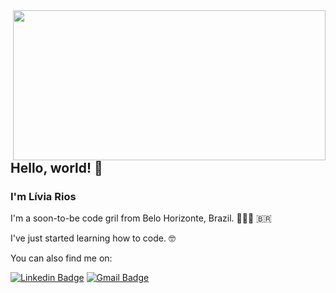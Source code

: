 <img align="right" width="500" height="240" src="https://i.imgur.com/pTbjkCd.gif"> 


## Hello, world! 🙌
 
### I'm Lívia Rios

 I'm a soon-to-be code gril from Belo Horizonte, Brazil. 👩🏻‍💻 🇧🇷

I've just started learning how to code. 🤓

You can also find me on:  

[![Linkedin Badge](https://img.shields.io/badge/-LinkedIn-blue?style=flat-square&logo=Linkedin&logoColor=white&link=https://www.linkedin.com/in/liviariosmartins/)](https://www.linkedin.com/in/liviariosmartins/)
[![Gmail Badge](https://img.shields.io/badge/-Gmail-c14438?style=flat-square&logo=Gmail&logoColor=white&link=mailto:livia.riosmartins@gmail.com)](mailto:livia.riosmartins@gmail.com)
